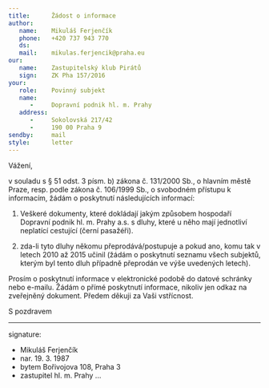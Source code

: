 ```yaml
---
title:      Žádost o informace
author:
   name:    Mikuláš Ferjenčík
   phone:   +420 737 943 770
   ds:      
   mail:    mikulas.ferjencik@praha.eu
our:
   name:    Zastupitelský klub Pirátů
   sign:    ZK Pha 157/2016
your:
   role:    Povinný subjekt
   name:    
      -     Dopravní podnik hl. m. Prahy
   address:
      -     Sokolovská 217/42
      -     190 00 Praha 9
sendby:     mail
style:      letter
---
```


Vážení,

v souladu s § 51 odst. 3 písm. b) zákona č. 131/2000 Sb., o hlavním městě Praze, resp. podle zákona č. 106/1999 Sb., o svobodném přístupu k informacím, žádám o poskytnutí následujících informací:

1. Veškeré dokumenty, které dokládají jakým způsobem hospodaří Dopravní podnik hl. m. Prahy a.s. s dluhy, které u něho mají jednotliví neplatící cestující (černí pasažéři).

2. zda-li tyto dluhy někomu přeprodává/postupuje a pokud ano, komu tak v letech 2010 až 2015 učinil (žádám o poskytnutí seznamu všech subjektů, kterým byl tento dluh případně přeprodán ve výše uvedených letech). 

Prosím o poskytnutí informace v elektronické podobě do datové schránky nebo e-mailu. Žádám o přímé poskytnutí informace, nikoliv jen odkaz na zveřejněný dokument. Předem děkuji za Vaši vstřícnost. 

S pozdravem

---
signature:
  - Mikuláš Ferjenčík
  - nar. 19. 3. 1987
  - bytem Bořivojova 108, Praha 3
  - zastupitel hl. m. Prahy
...
